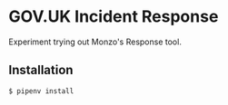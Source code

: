 # GOV.UK Incident Response

Experiment trying out Monzo's Response tool.

## Installation

```sh
$ pipenv install
```

